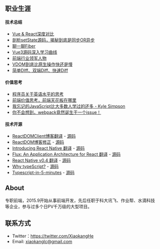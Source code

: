 ## 职业生涯

#### 技术总结
* [Vue & React深度对比](https://github.com/hexiaokang/Blog/issues/1)
* [剖析setState源码，揭秘到底是同步OR异步](https://github.com/hexiaokang/Blog/issues/2)
* [聊一聊Fiber](https://github.com/hexiaokang/Blog/issues/3)
* [Vue3源码深入学习曲线](https://github.com/hexiaokang/Blog/issues/3)
* [前端行业领军人物](https://github.com/hexiaokang/Blog/issues/4)
* [VDOM到底比原生操作快还是慢](https://github.com/hexiaokang/Blog/issues/5)
* [简单DIff、双端Diff、快速Diff](https://github.com/hexiaokang/Blog/issues/13)

#### 价值思考
* [程序员关于英语水平的思考](https://github.com/hexiaokang/Blog/issues/9)
* [前端价值思考，前端天花板在哪里](https://github.com/hexiaokang/Blog/issues/6)
* [我忘记的JavaScript比大多数人学过的还多 - Kyle Simpson](https://github.com/hexiaokang/Blog/issues/11)
* [你不会想到，webpack竟然诞生于一个issue！](https://github.com/hexiaokang/Blog/issues/12)

#### 技术开源
* [ReactDOMClient博客翻译](https://zh-hansreactjs-n35mvh7mj-fbopensource.vercel.app/docs/react-dom-client.html) - [源码](https://github.com/reactjs/zh-hans.reactjs.org/pull/900/commits)
* [ReactDOM博客修正](https://zh-hansreactjs-33qpuuxei-fbopensource.vercel.app/docs/react-dom.html) - [源码](https://github.com/reactjs/zh-hans.reactjs.org/pull/901)
* [Introducing React Native 翻译](https://zh-hans.reactjs.org/blog/2015/03/26/introducing-react-native.html) - [源码](https://github.com/reactjs/zh-hans.reactjs.org/pull/904)
* [Flux: An Application Architecture for React 翻译](https://zh-hans.reactjs.org/blog/2014/05/06/flux.html) - [源码](https://github.com/reactjs/zh-hans.reactjs.org/pull/916)
* [React Native v0.4 翻译](https://zh-hans.reactjs.org/blog/2015/04/17/react-native-v0.4.html) - [源码](https://github.com/reactjs/zh-hans.reactjs.org/pull/925)
* [Why typeScript?](https://www.typescriptlang.org/zh/why-create-typescript) - [源码](https://github.com/microsoft/TypeScript-Website-Localizations/pull/169)
* [Typescript-in-5-minutes](https://www.typescriptlang.org/docs/handbook/typescript-in-5-minutes.html) - [源码](https://www.typescriptlang.org/docs/handbook/typescript-in-5-minutes.html)

## About
专职前端，2015.9开始从事前端开发，先后任职于科大讯飞、作业帮、水滴科技等企业，参与过多个日PV千万级的大型项目。

## 联系方式
* Twitter：https://twitter.com/XiaokangHe
* Email: xiaokanglc@gmail.com
